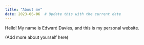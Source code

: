 ```yaml
---
title: "About me"
date: 2023-06-06  # Update this with the current date
---
```


Hello! My name is Edward Davies, and this is my personal website. 

(Add more about yourself here)

